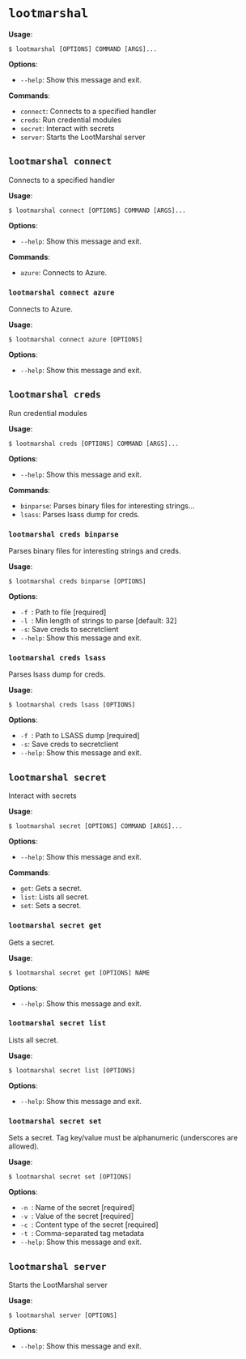 # `lootmarshal`

**Usage**:

```console
$ lootmarshal [OPTIONS] COMMAND [ARGS]...
```

**Options**:

* `--help`: Show this message and exit.

**Commands**:

* `connect`: Connects to a specified handler
* `creds`: Run credential modules
* `secret`: Interact with secrets
* `server`: Starts the LootMarshal server

## `lootmarshal connect`

Connects to a specified handler

**Usage**:

```console
$ lootmarshal connect [OPTIONS] COMMAND [ARGS]...
```

**Options**:

* `--help`: Show this message and exit.

**Commands**:

* `azure`: Connects to Azure.

### `lootmarshal connect azure`

Connects to Azure.

**Usage**:

```console
$ lootmarshal connect azure [OPTIONS]
```

**Options**:

* `--help`: Show this message and exit.

## `lootmarshal creds`

Run credential modules

**Usage**:

```console
$ lootmarshal creds [OPTIONS] COMMAND [ARGS]...
```

**Options**:

* `--help`: Show this message and exit.

**Commands**:

* `binparse`: Parses binary files for interesting strings...
* `lsass`: Parses lsass dump for creds.

### `lootmarshal creds binparse`

Parses binary files for interesting strings and creds. 

**Usage**:

```console
$ lootmarshal creds binparse [OPTIONS]
```

**Options**:

* `-f `: Path to file  [required]
* `-l `: Min length of strings to parse  [default: 32]
* `-s`: Save creds to secretclient
* `--help`: Show this message and exit.

### `lootmarshal creds lsass`

Parses lsass dump for creds. 

**Usage**:

```console
$ lootmarshal creds lsass [OPTIONS]
```

**Options**:

* `-f `: Path to LSASS dump  [required]
* `-s`: Save creds to secretclient
* `--help`: Show this message and exit.

## `lootmarshal secret`

Interact with secrets

**Usage**:

```console
$ lootmarshal secret [OPTIONS] COMMAND [ARGS]...
```

**Options**:

* `--help`: Show this message and exit.

**Commands**:

* `get`: Gets a secret.
* `list`: Lists all secret.
* `set`: Sets a secret.

### `lootmarshal secret get`

Gets a secret.

**Usage**:

```console
$ lootmarshal secret get [OPTIONS] NAME
```

**Options**:

* `--help`: Show this message and exit.

### `lootmarshal secret list`

Lists all secret.

**Usage**:

```console
$ lootmarshal secret list [OPTIONS]
```

**Options**:

* `--help`: Show this message and exit.

### `lootmarshal secret set`

Sets a secret. Tag key/value must be alphanumeric (underscores are allowed).

**Usage**:

```console
$ lootmarshal secret set [OPTIONS]
```

**Options**:

* `-n `: Name of the secret  [required]
* `-v `: Value of the secret  [required]
* `-c `: Content type of the secret  [required]
* `-t `: Comma-separated tag metadata
* `--help`: Show this message and exit.

## `lootmarshal server`

Starts the LootMarshal server

**Usage**:

```console
$ lootmarshal server [OPTIONS]
```

**Options**:

* `--help`: Show this message and exit.
